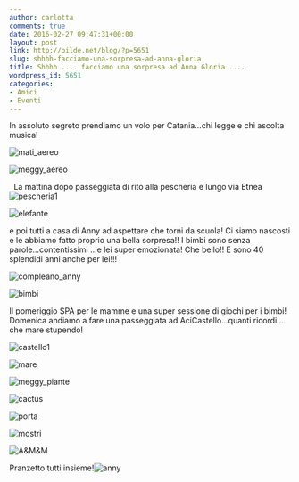 ```yaml
---
author: carlotta
comments: true
date: 2016-02-27 09:47:31+00:00
layout: post
link: http://pilde.net/blog/?p=5651
slug: shhhh-facciamo-una-sorpresa-ad-anna-gloria
title: Shhhh .... facciamo una sorpresa ad Anna Gloria ....
wordpress_id: 5651
categories:
- Amici
- Eventi
---
```


In assoluto segreto prendiamo un volo per Catania...chi legge e chi ascolta musica!

![mati_aereo]({{baseurl}}/uploads/2016/04/mati_aereo.png)


 ![meggy_aereo]({{baseurl}}/uploads/2016/04/meggy_aereo.png)


  La mattina dopo passeggiata di rito alla pescheria e lungo via Etnea ![pescheria1]({{baseurl}}/uploads/2016/04/pescheria1.png)


 ![elefante]({{baseurl}}/uploads/2016/04/elefante.png)


e poi tutti a casa di Anny ad aspettare che torni da scuola! Ci siamo nascosti e le abbiamo fatto proprio una bella sorpresa!! I bimbi sono senza parole...contentissimi ...e lei super emozionata! Che bello!! E sono 40 splendidi anni anche per lei!!!

![compleano_anny]({{baseurl}}/uploads/2016/04/compleano_anny.png)


 ![bimbi]({{baseurl}}/uploads/2016/04/bimbi.png)




Il pomeriggio SPA per le mamme e una super sessione di giochi per i bimbi! Domenica andiamo a fare una passeggiata ad AciCastello...quanti ricordi... che mare stupendo!

![castello1]({{baseurl}}/uploads/2016/04/castello1.png)


 ![mare]({{baseurl}}/uploads/2016/04/mare.jpg)


 ![meggy_piante]({{baseurl}}/uploads/2016/04/meggy_piante.jpg)


 ![cactus]({{baseurl}}/uploads/2016/04/cactus.jpg)


 ![porta]({{baseurl}}/uploads/2016/04/porta.jpg)


![mostri]({{baseurl}}/uploads/2016/04/mostri.jpg)


 ![A&M&M]({{baseurl}}/uploads/2016/04/AMM.jpg)




Pranzetto tutti insieme!![anny]({{baseurl}}/uploads/2016/04/anny.jpg)



